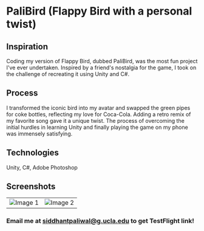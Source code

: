 # PaliBird (Flappy Bird with a personal twist)

## Inspiration

Coding my version of Flappy Bird, dubbed PaliBird, was the most fun project I've ever undertaken. Inspired by a friend's nostalgia for the game, I took on the challenge of recreating it using Unity and C#.  

## Process

I transformed the iconic bird into my avatar and swapped the green pipes for coke bottles, reflecting my love for Coca-Cola. Adding a retro remix of my favorite song gave it a unique twist. The process of overcoming the initial hurdles in learning Unity and finally playing the game on my phone was immensely satisfying. 

## Technologies

Unity, C#, Adobe Photoshop

## Screenshots

<table>
  <tr>
    <td><img src="Images/Img_1.jpg" alt="Image 1"></td>
    <td><img src="Images/Img_2.jpg" alt="Image 2"></td>
  </tr>
</table>

### Email me at siddhantpaliwal@g.ucla.edu to get TestFlight link!